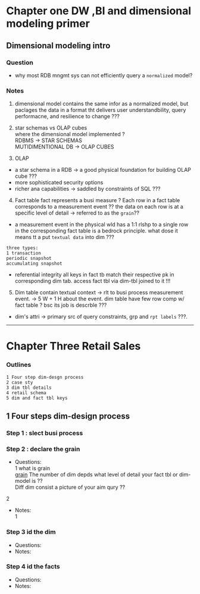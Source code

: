# Chapter one DW ,BI and dimensional modeling primer

## Dimensional modeling intro

### Question
- why most RDB mngmt sys can not efficiently query a `normalized` model?

### Notes
1. dimensional model contains the same infor as a normalized model, but paclages the data in a format tht delivers user understandbility,
query performacne, and resilience to change ???

2. star schemas vs OLAP cubes  
where the dimensional model implemented ?  
RDBMS -> STAR SCHEMAS  
MUTIDIMENTIONAL DB -> OLAP CUBES

3.  OLAP
  - a star schema in a RDB -> a good physical foundation for building OLAP cube ???
  - more sophisticated security options
  - richer ana capabilities -> saddled by constraints of SQL ???

4. Fact table
 fact represents a busi measure ? 
 Each row in a fact table corresponds to a measurement event ??
 the data on each row is at a specific level of detail -> referred to as the `grain`??
 * a measurement event in the physical wld has a 1:1 rlshp to a single row in the corresponding fact table is a bedrock principle.
 what dose it means tt a  put `textual data` into dim ???
 ```
 three types:
 1 transaction
 periodic snapshot
 accumulating snapshot
 ```
 * referential integrity
 all keys in fact tb match their respective pk in corresponding dim tab.
 access fact tbl via dim-tbl joined to it !!!
 
 5. Dim table
  contain textual context -> rlt to busi process measurement event. -> 5 W + 1 H about the event.
  dim table have few row comp w/ fact table ? bsc its job is descrble ???
  - dim's attri -> primary src of query constraints, grp and `rpt labels` ???.
  
  
---

# Chapter Three Retail Sales

### Outlines
```
1 Four step dim-desgn process
2 case sty
3 dim tbl details
4 retail schema
5 dim and fact tbl keys
```

## 1 Four steps dim-design process
### Step 1 : slect busi process

### Step 2 : declare the grain
- Questions:  
1 what is grain  
 [grain](https://www.ibm.com/support/knowledgecenter/en/SS9UM9_9.1.1/com.ibm.datatools.dimensional.ui.doc/topics/c_dm_design_cycle_2_idgrain.html)
The number of dim depds what level of detail your fact tbl or dim-model is ??  
Diff dim consist a picture of your aim qury ??

2

- Notes:  
1 

### Step 3 id the dim
- Questions:
- Notes:

### Step 4 id the facts
- Questions:
- Notes:
